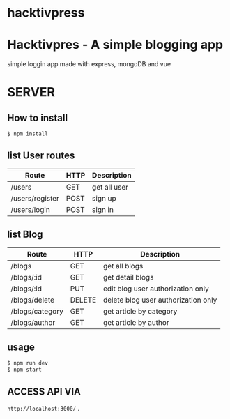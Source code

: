 # hacktivpress
# Hacktivpres - A simple blogging app
simple loggin app made with express, mongoDB and vue

 # SERVER 
 ## How to install
 ``` sh
 $ npm install
 ```


## list User routes
| Route | HTTP | Description |
| ------| ----- | ---------- |
| /users| GET | get all user |
| /users/register | POST | sign up |
| /users/login | POST | sign in |


## list Blog
| Route | HTTP | Description |
| ------ | ----- | --------- |
| /blogs | GET | get all blogs |
| /blogs/:id | GET | get detail blogs |
| /blogs/:id | PUT | edit blog user authorization only |
| /blogs/delete | DELETE | delete blog user authorization only |
| /blogs/category | GET | get article by category |
| /blogs/author | GET | get article by author |

## usage 
``` sh
$ npm run dev
$ npm start
```
## ACCESS API VIA
`http://localhost:3000/` .